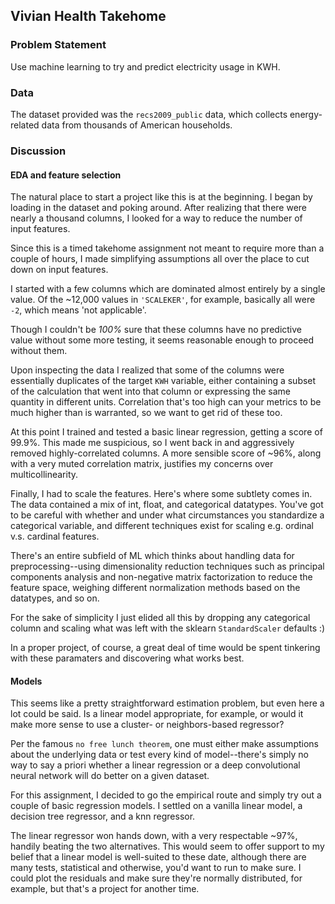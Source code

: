 ## Vivian Health Takehome

### Problem Statement

Use machine learning to try and predict electricity usage in KWH.

### Data

The dataset provided was the `recs2009_public` data, which collects energy-related data from thousands of American households.

### Discussion

#### EDA and feature selection

The natural place to start a project like this is at the beginning. I began by loading in the dataset and poking around. After realizing that there were nearly a thousand columns, I looked for a way to reduce the number of input features.

Since this is a timed takehome assignment not meant to require more than a couple of hours, I made simplifying assumptions all over the place to cut down on input features. 

I started with a few columns which are dominated almost entirely by a single value. Of the ~12,000 values in `'SCALEKER'`, for example, basically all were `-2`, which means 'not applicable'. 

Though I couldn't be *100%* sure that these columns have no predictive value without some more testing, it seems reasonable enough to proceed without them. 

Upon inspecting the data I realized that some of the columns were essentially duplicates of the target `KWH` variable, either containing a subset of the calculation that went into that column or expressing the same quantity in different units. Correlation that's too high can your metrics to be much higher than is warranted, so we want to get rid of these too. 

At this point I trained and tested a basic linear regression, getting a score of 99.9%. This made me suspicious, so I went back in and aggressively removed highly-correlated columns. A more sensible score of ~96%, along with a very muted correlation matrix, justifies my concerns over multicollinearity. 

Finally, I had to scale the features. Here's where some subtlety comes in. The data contained a mix of int, float, and categorical datatypes. You've got to be careful with whether and under what circumstances you standardize a categorical variable, and different techniques exist for scaling e.g. ordinal v.s. cardinal features. 

There's an entire subfield of ML which thinks about handling data for preprocessing--using dimensionality reduction techniques such as principal components analysis and non-negative matrix factorization to reduce the feature space, weighing different normalization methods based on the datatypes, and so on.

For the sake of simplicity I just elided all this by dropping any categorical column and scaling what was left with the sklearn `StandardScaler` defaults :)

In a proper project, of course, a great deal of time would be spent tinkering with these paramaters and discovering what works best. 

#### Models

This seems like a pretty straightforward estimation problem, but even here a lot could be said. Is a linear model appropriate, for example, or would it make more sense to use a cluster- or neighbors-based regressor?

Per the famous `no free lunch theorem`, one must either make assumptions about the underlying data or test every kind of model--there's simply no way to say a priori whether a linear regression or a deep convolutional neural network will do better on a given dataset. 

For this assignment, I decided to go the empirical route and simply try out a couple of basic regression models. I settled on a vanilla linear model, a decision tree regressor, and a knn regressor. 

The linear regressor won hands down, with a very respectable ~97%, handily beating the two alternatives. This would seem to offer support to my belief that a linear model is well-suited to these date, although there are many tests, statistical and otherwise, you'd want to run to make sure. I could plot the residuals and make sure they're normally distributed, for example, but that's a project for another time. 


